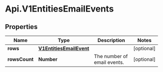 # Api.V1EntitiesEmailEvents

## Properties

Name | Type | Description | Notes
------------ | ------------- | ------------- | -------------
**rows** | [**V1EntitiesEmailEvent**](V1EntitiesEmailEvent.md) |  | [optional] 
**rowsCount** | **Number** | The number of email events. | [optional] 


